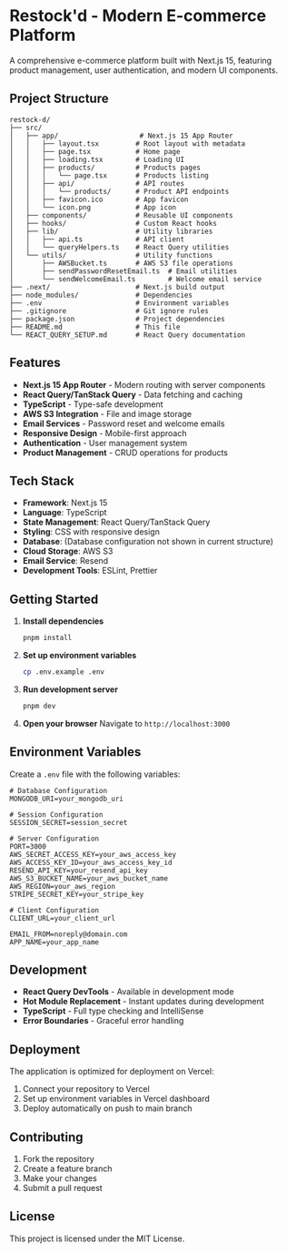 
# Restock'd - Modern E-commerce Platform

A comprehensive e-commerce platform built with Next.js 15, featuring product management, user authentication, and modern UI components.

## Project Structure

```
restock-d/
├── src/
│   ├── app/                    # Next.js 15 App Router
│   │   ├── layout.tsx         # Root layout with metadata
│   │   ├── page.tsx           # Home page
│   │   ├── loading.tsx        # Loading UI
│   │   ├── products/          # Products pages
│   │   │   └── page.tsx       # Products listing
│   │   ├── api/               # API routes
│   │   │   └── products/      # Product API endpoints
│   │   ├── favicon.ico        # App favicon
│   │   └── icon.png           # App icon
│   ├── components/            # Reusable UI components
│   ├── hooks/                 # Custom React hooks
│   ├── lib/                   # Utility libraries
│   │   ├── api.ts             # API client
│   │   └── queryHelpers.ts    # React Query utilities
│   └── utils/                 # Utility functions
│       ├── AWSBucket.ts       # AWS S3 file operations
│       ├── sendPasswordResetEmail.ts  # Email utilities
│       └── sendWelcomeEmail.ts        # Welcome email service
├── .next/                     # Next.js build output
├── node_modules/              # Dependencies
├── .env                       # Environment variables
├── .gitignore                 # Git ignore rules
├── package.json               # Project dependencies
├── README.md                  # This file
└── REACT_QUERY_SETUP.md       # React Query documentation
```

## Features

- **Next.js 15 App Router** - Modern routing with server components
- **React Query/TanStack Query** - Data fetching and caching
- **TypeScript** - Type-safe development
- **AWS S3 Integration** - File and image storage
- **Email Services** - Password reset and welcome emails
- **Responsive Design** - Mobile-first approach
- **Authentication** - User management system
- **Product Management** - CRUD operations for products

## Tech Stack

- **Framework**: Next.js 15
- **Language**: TypeScript
- **State Management**: React Query/TanStack Query
- **Styling**: CSS with responsive design
- **Database**: (Database configuration not shown in current structure)
- **Cloud Storage**: AWS S3
- **Email Service**: Resend
- **Development Tools**: ESLint, Prettier

## Getting Started

1. **Install dependencies**
    ```bash
    pnpm install
    ```

2. **Set up environment variables**
    ```bash
    cp .env.example .env
    ```

3. **Run development server**
    ```bash
    pnpm dev
    ```

4. **Open your browser**
    Navigate to `http://localhost:3000`

## Environment Variables

Create a `.env` file with the following variables:

```env
# Database Configuration
MONGODB_URI=your_mongodb_uri

# Session Configuration
SESSION_SECRET=session_secret

# Server Configuration
PORT=3000
AWS_SECRET_ACCESS_KEY=your_aws_access_key
AWS_ACCESS_KEY_ID=your_aws_access_key_id
RESEND_API_KEY=your_resend_api_key
AWS_S3_BUCKET_NAME=your_aws_bucket_name
AWS_REGION=your_aws_region
STRIPE_SECRET_KEY=your_stripe_key

# Client Configuration
CLIENT_URL=your_client_url

EMAIL_FROM=noreply@domain.com
APP_NAME=your_app_name
```

## Development

- **React Query DevTools** - Available in development mode
- **Hot Module Replacement** - Instant updates during development
- **TypeScript** - Full type checking and IntelliSense
- **Error Boundaries** - Graceful error handling

## Deployment

The application is optimized for deployment on Vercel:

1. Connect your repository to Vercel
2. Set up environment variables in Vercel dashboard
3. Deploy automatically on push to main branch

## Contributing

1. Fork the repository
2. Create a feature branch
3. Make your changes
4. Submit a pull request

## License

This project is licensed under the MIT License.
